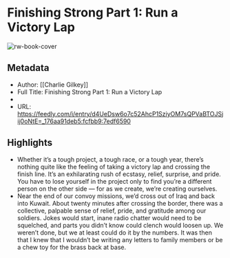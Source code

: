 # Finishing Strong Part 1: Run a Victory Lap

![rw-book-cover](https://readwise-assets.s3.amazonaws.com/static/images/article0.00998d930354.png)

## Metadata
- Author: [[Charlie Gilkey]]
- Full Title: Finishing Strong Part 1: Run a Victory Lap
- 
- URL: https://feedly.com/i/entry/d4UeDsw6o7c52AhcP1SziyOM7sQPVaBTOJSjij0oNtE=_176aa91deb5:fcfbb9:7edf6590

## Highlights
- Whether it’s a tough project, a tough race, or a tough year, there’s nothing quite like the feeling of taking a victory lap and crossing the finish line. It’s an exhilarating rush of ecstasy, relief, surprise, and pride. You have to lose yourself in the project only to find you’re a different person on the other side — for as we create, we’re creating ourselves.
- Near the end of our convoy missions, we’d cross out of Iraq and back into Kuwait. About twenty minutes after crossing the border, there was a collective, palpable sense of relief, pride, and gratitude among our soldiers. Jokes would start, inane radio chatter would need to be squelched, and parts you didn’t know could clench would loosen up. We weren’t done, but we at least could do it by the numbers. It was then that I knew that I wouldn’t be writing any letters to family members or be a chew toy for the brass back at base.
